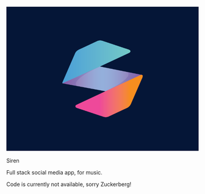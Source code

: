 ![Siren](./logo/siren_logo.jpg)

Siren

Full stack social media app, for music.

Code is currently not available, sorry Zuckerberg!

